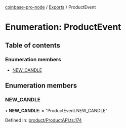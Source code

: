 [coinbase-pro-node](../README.md) / [Exports](../modules.md) / ProductEvent

# Enumeration: ProductEvent

## Table of contents

### Enumeration members

- [NEW\_CANDLE](productevent.md#new_candle)

## Enumeration members

### NEW\_CANDLE

• **NEW\_CANDLE**: = "ProductEvent.NEW\_CANDLE"

Defined in: [product/ProductAPI.ts:174](https://github.com/bennycode/coinbase-pro-node/blob/a54e177/src/product/ProductAPI.ts#L174)
